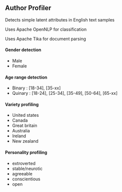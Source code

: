 ## Author Profiler

Detects simple latent attributes in English text samples

Uses Apache OpenNLP for classification

Uses Apache Tika for document parsing

#### Gender detection

- Male
- Female

#### Age range detection

- Binary : [18-34], [35-xx]
- Quinary :  [18-24],  [25-34], [35-49], [50-64], [65-xx]

#### Variety profiling

- United states
- Canada
- Great britain
- Australia
- Ireland
- New zealand

#### Personality profiling

- extroverted
- stable/neurotic
- agreeable
- conscientious
- open
